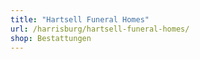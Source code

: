 ```yaml
---
title: "Hartsell Funeral Homes"
url: /harrisburg/hartsell-funeral-homes/
shop: Bestattungen
---
```

